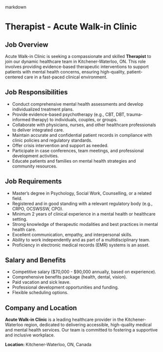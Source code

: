 markdown
# Therapist - Acute Walk-in Clinic

## Job Overview  
Acute Walk-in Clinic is seeking a compassionate and skilled **Therapist** to join our dynamic healthcare team in Kitchener-Waterloo, ON. This role involves providing evidence-based therapeutic interventions to support patients with mental health concerns, ensuring high-quality, patient-centered care in a fast-paced clinical environment.

## Job Responsibilities  
- Conduct comprehensive mental health assessments and develop individualized treatment plans.  
- Provide evidence-based psychotherapy (e.g., CBT, DBT, trauma-informed therapy) to individuals, couples, or groups.  
- Collaborate with physicians, nurses, and other healthcare professionals to deliver integrated care.  
- Maintain accurate and confidential patient records in compliance with clinic policies and regulatory standards.  
- Offer crisis intervention and support as needed.  
- Participate in case conferences, team meetings, and professional development activities.  
- Educate patients and families on mental health strategies and community resources.  

## Job Requirements  
- Master’s degree in Psychology, Social Work, Counselling, or a related field.  
- Registered and in good standing with a relevant regulatory body (e.g., CRPO, OCSWSSW, CPO).  
- Minimum 2 years of clinical experience in a mental health or healthcare setting.  
- Strong knowledge of therapeutic modalities and best practices in mental health care.  
- Excellent communication, empathy, and interpersonal skills.  
- Ability to work independently and as part of a multidisciplinary team.  
- Proficiency in electronic medical records (EMR) systems is an asset.  

## Salary and Benefits  
- Competitive salary ($70,000 - $90,000 annually, based on experience).  
- Comprehensive benefits package (health, dental, vision).  
- Paid vacation and sick leave.  
- Professional development opportunities and funding.  
- Flexible scheduling options.  

## Company and Location  
**Acute Walk-in Clinic** is a leading healthcare provider in the Kitchener-Waterloo region, dedicated to delivering accessible, high-quality medical and mental health services. Our team is committed to fostering a supportive and inclusive workplace.  

**Location:** Kitchener-Waterloo, ON, Canada
